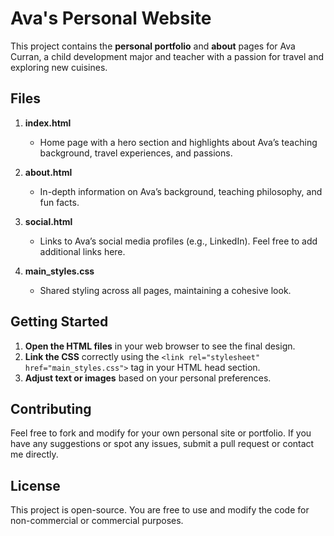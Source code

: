 # Ava's Personal Website

This project contains the **personal portfolio** and **about** pages for Ava Curran, a child development major and teacher with a passion for travel and exploring new cuisines. 

## Files

1. **index.html**  
   - Home page with a hero section and highlights about Ava’s teaching background, travel experiences, and passions.

2. **about.html**  
   - In-depth information on Ava’s background, teaching philosophy, and fun facts.

3. **social.html**  
   - Links to Ava’s social media profiles (e.g., LinkedIn). Feel free to add additional links here.

4. **main_styles.css**  
   - Shared styling across all pages, maintaining a cohesive look.

## Getting Started

1. **Open the HTML files** in your web browser to see the final design.
2. **Link the CSS** correctly using the `<link rel="stylesheet" href="main_styles.css">` tag in your HTML head section.
3. **Adjust text or images** based on your personal preferences.

## Contributing

Feel free to fork and modify for your own personal site or portfolio. If you have any suggestions or spot any issues, submit a pull request or contact me directly.

## License

This project is open-source. You are free to use and modify the code for non-commercial or commercial purposes.
